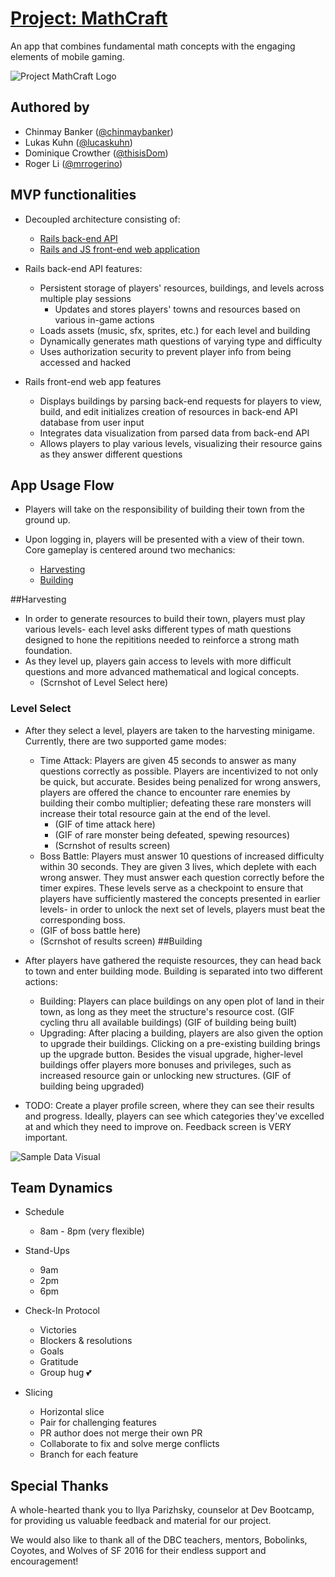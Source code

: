 # [Project: MathCraft](http://project-mathcraft.herokuapp.com)

An app that combines fundamental math concepts with the engaging elements of mobile gaming.

![Project MathCraft Logo](/public/humanizess.png)

## Authored by

* Chinmay Banker ([@chinmaybanker](http://github.com/chinmaybanker))
* Lukas Kuhn ([@lucaskuhn](https://github.com/LucasKuhn))
* Dominique Crowther ([@thisisDom](https://github.com/thisisdom))
* Roger Li ([@mrrogerino](http://github.com/MrRogerino))

## MVP functionalities

* Decoupled architecture consisting of:
  * [Rails back-end API](http://github.com/chinmaybanker/project-mathcraft-api)
  * [Rails and JS front-end web application](http://github.com/chinmaybanker/project-mathcraft)

* Rails back-end API features:
  * Persistent storage of players' resources, buildings, and levels across multiple play sessions
    * Updates and stores players' towns and resources based on various in-game actions
  * Loads assets (music, sfx, sprites, etc.) for each level and building
  * Dynamically generates math questions of varying type and difficulty
  * Uses authorization security to prevent player info from being accessed and hacked

* Rails front-end web app features
  * Displays buildings by parsing back-end requests for players to view, build, and edit
  initializes creation of resources in back-end API database from user input
  * Integrates data visualization from parsed data from back-end API
  * Allows players to play various levels, visualizing their resource gains as they answer different questions

## App Usage Flow

* Players will take on the responsibility of building their town from the ground up.

* Upon logging in, players will be presented with a view of their town. Core gameplay is centered around two mechanics:
  * [Harvesting](#harvesting)
  * [Building](#building)

##Harvesting
  * In order to generate resources to build their town, players must play various levels- each level asks different types of math questions designed to hone the repititions needed to reinforce a strong math foundation.
  * As they level up, players gain access to levels with more difficult questions and more advanced mathematical and logical concepts.
    * (Scrnshot of Level Select here)

### Level Select
  * After they select a level, players are taken to the harvesting minigame. Currently, there are two supported game modes:
    * Time Attack: Players are given 45 seconds to answer as many questions correctly as possible. Players are incentivized to not only be quick, but accurate. Besides being penalized for wrong answers, players are offered the chance to encounter rare enemies by building their combo multiplier; defeating these rare monsters will increase their total resource gain at the end of the level.
      * (GIF of time attack here)
      * (GIF of rare monster being defeated, spewing resources)
      * (Scrnshot of results screen)
    * Boss Battle: Players must answer 10 questions of increased difficulty within 30 seconds. They are given 3 lives, which deplete with each wrong answer. They must answer each question correctly before the timer expires. These levels serve as a checkpoint to ensure that players have sufficiently mastered the concepts presented in earlier levels- in order to unlock the next set of levels, players must beat the corresponding boss.
    *   (GIF of boss battle here)
    *   (Scrnshot of results screen)
##Building
  * After players have gathered the requiste resources, they can head back to town and enter building mode. Building is separated into two different actions:
    * Building: Players can place buildings on any open plot of land in their town, as long as they meet the structure's resource cost.
      (GIF cycling thru all available buildings)
      (GIF of building being built)
    * Upgrading: After placing a building, players are also given the option to upgrade their buildings. Clicking on a pre-existing building brings up the upgrade button. Besides the visual upgrade, higher-level buildings offer players more bonuses and privileges, such as increased resource gain or unlocking new structures.
      (GIF of building being upgraded)

  * TODO: Create a player profile screen, where they can see their results and progress. Ideally, players can see which categories they've excelled at and which they need to improve on. Feedback screen is VERY important.

  ![Sample Data Visual](/public/sampledatass.gif)

## Team Dynamics

* Schedule
  * 8am - 8pm (very flexible)

* Stand-Ups
  * 9am
  * 2pm
  * 6pm

* Check-In Protocol
  * Victories
  * Blockers & resolutions
  * Goals
  * Gratitude
  * Group hug 💕

* Slicing
  * Horizontal slice
  * Pair for challenging features
  * PR author does not merge their own PR
  * Collaborate to fix and solve merge conflicts
  * Branch for each feature

## Special Thanks

A whole-hearted thank you to Ilya Parizhsky, counselor at Dev Bootcamp, for providing us valuable feedback and material for our project.

We would also like to thank all of the DBC teachers, mentors, Bobolinks, Coyotes, and Wolves of SF 2016 for their endless support and encouragement!
